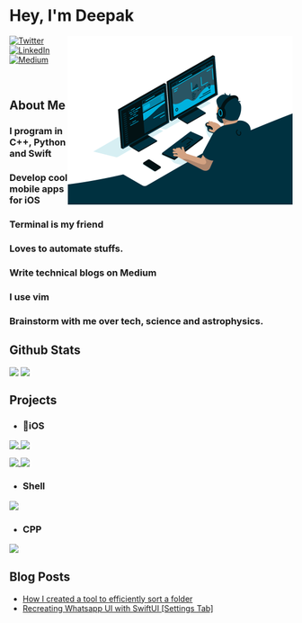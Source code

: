 
<p>
<h1>Hey, I'm Deepak</h1>
<img align="right" src="https://github.com/deepak-pro/deepak-pro/blob/master/assets/code.gif" height="300" width="400">
</p>
<p align="left"><a href="https://twitter.com/0xjoshi" target="_blank"><img alt="Twitter" src="https://img.shields.io/badge/twitter-%231DA1F2.svg?&style=for-the-badge&logo=twitter&logoColor=white" /></a> <a href="https://www.linkedin.com/in/deepakjoshipro/" target="_blank"><img alt="LinkedIn" src="https://img.shields.io/badge/linkedin-%230077B5.svg?&style=for-the-badge&logo=linkedin&logoColor=white" /></a> <a href="https://medium.com/@joshideepak4598" target="_blank"><img alt="Medium" src="https://img.shields.io/badge/medium-%2312100E.svg?&style=for-the-badge&logo=medium&logoColor=white" /></a></p>

<br>

<h2 align="top">About Me</h2>

### I program in C++, Python and Swift

### Develop cool mobile apps for iOS

### Terminal is my friend 

### Loves to automate stuffs.

### Write technical blogs on Medium

### I use vim

### Brainstorm with me over tech, science and astrophysics.


<h2 style="block">Github Stats</h2>

<p><img align="top" src="https://github-readme-stats.vercel.app/api?username=deepak-pro&show_icons=true" />
<img align="top" src="https://github-readme-stats.vercel.app/api/top-langs/?username=deepak-pro" /></p>


## Projects
- ### iOS

<p width="100%">
<a href="https://github.com/deepak-pro/whatsappSimple-SwiftUI">
<img align="top" src="https://github-readme-stats.vercel.app/api/pin/?username=deepak-pro&repo=whatsappSimple-SwiftUI" />
</a>
<a href="https://github.com/deepak-pro/Jailbreak-Detection">
<img align="top" src="https://github-readme-stats.vercel.app/api/pin/?username=deepak-pro&repo=Jailbreak-Detection" />
</a>
</p>
<p width="100%">
<a href="https://github.com/deepak-pro/FaceDetection">
<img align="top" src="https://github-readme-stats.vercel.app/api/pin/?username=deepak-pro&repo=FaceDetection" />
</a>
<a href="https://github.com/deepak-pro/Location-on-Map">
<img align="top" src="https://github-readme-stats.vercel.app/api/pin/?username=deepak-pro&repo=Location-on-Map" />
</a>
</p>

- ### Shell
<p width="100%">
<a href="https://github.com/deepak-pro/filterx">
<img align="top" src="https://github-readme-stats.vercel.app/api/pin/?username=deepak-pro&repo=filterx" />
</a>
</p>

- ### CPP
<p width="100%">
<a href="https://github.com/deepak-pro/cal">
<img align="top" src="https://github-readme-stats.vercel.app/api/pin/?username=deepak-pro&repo=cal" />
</a>
</p>

## Blog Posts

- [How I created a tool to efficiently sort a folder](https://medium.com/@joshideepak4598/how-i-created-a-tool-to-efficiently-sort-a-folder-276e3885d5b4)
- [Recreating Whatsapp UI with SwiftUI [Settings Tab]](https://medium.com/@joshideepak4598/recreating-whatsapp-ui-with-swiftui-settings-tab-2c1229706eaf)



<!--
**deepak-pro/deepak-pro** is a ✨ _special_ ✨ repository because its `README.md` (this file) appears on your GitHub profile.

Here are some ideas to get you started:

- 🔭 I’m currently working on ...
- 🌱 I’m currently learning ...
- 👯 I’m looking to collaborate on ...
- 🤔 I’m looking for help with ...
- 💬 Ask me about ...
- 📫 How to reach me: ...
- 😄 Pronouns: ...
- ⚡ Fun fact: ...
-->
